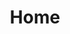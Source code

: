 ---
title: "Home"

hero:
  enable: true
  intro: "Hi, my name is"
  title: "Bakhtiyar"
  subtitle: "Here I Write About Stuff"
  content: |-
  image: /images/profile_pic_square.jpg
  button:
    enable: true
    name: "Read the Blog"
    url: /blog
    download: false
    # newPage: true

about:
  enable: true
  title: "About Me"
  content: |-
    **Kairat Nurtas sang songs wearing my coat.**

    I don't believe in free will.

    6 ft. by the way.

    Currently studying Computer Science at [Nazarbayev University](https://nu.edu.kz/).

    Алға, Қазақстан! 🇰🇿 ❤️

  skills:
    enable: false
    title: "Skills"
    items: []

featured_posts:
  enable: true
  title: "Featured Posts"

contact:
  enable: true
  title: "Get in Touch"
  content: >
    My inbox is open. Whether you have a comment or want to talk about anything, please
  btnName: "Mail me"
  btnLink: "mailto:contact@sagyzdop.com"
---